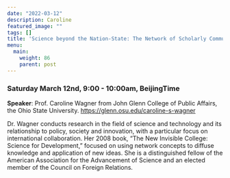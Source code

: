 ```yaml
---
date: "2022-03-12"
description: Caroline
featured_image: ""
tags: []
title: 'Science beyond the Nation-State: The Network of Scholarly Communications'
menu:
  main:
    weight: 86
    parent: post
---
```


### Saturday March 12nd, 9:00 - 10:00am, BeijingTime


**Speaker**: Prof. Caroline Wagner from John Glenn College of Public Affairs, the Ohio State University.
https://glenn.osu.edu/caroline-s-wagner

Dr. Wagner conducts research in the field of science and technology and its relationship to policy, society and innovation, with a particular focus on international collaboration. Her 2008 book, “The New Invisible College: Science for Development,” focused on using network concepts to diffuse knowledge and application of new ideas. She is a distinguished fellow of the American Association for the Advancement of Science and an elected member of the Council on Foreign Relations.

